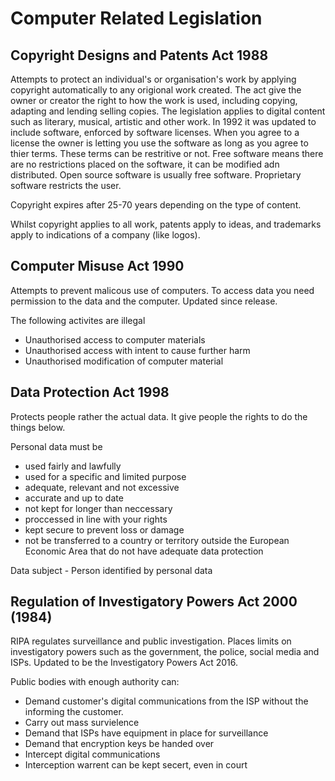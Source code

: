 # Computer Related Legislation

## Copyright Designs and Patents Act 1988
Attempts to protect an individual's or organisation's work by applying copyright automatically to any origional work created. The act give the owner or creator the right to how the work is used, including copying, adapting and lending selling copies. The legislation applies to digital content such as literary, musical, artistic and other work. In 1992 it was updated to include software, enforced by software licenses. When you agree to a license the owner is letting you use the software as long as you agree to thier terms. These terms can be restritive or not. Free software means there are no restrictions placed on the software, it can be modified adn distributed. Open source software is usually free software. Proprietary software restricts the user.

Copyright expires after 25-70 years depending on the type of content. 

Whilst copyright applies to all work, patents apply to ideas, and trademarks apply to indications of a company (like logos).

## Computer Misuse Act 1990
Attempts to prevent malicous use of computers. To access data you need permission to the data and the computer. Updated since release.

The following activites are illegal
-  Unauthorised access to computer materials
-  Unauthorised access with intent to cause further harm
-  Unauthorised modification of computer material

## Data Protection Act 1998
Protects people rather the actual data. It give people the rights to do the things below.

Personal data must be
- used fairly and lawfully
- used for a specific and limited purpose
- adequate, relevant and not excessive
- accurate and up to date
- not kept for longer than neccessary
- proccessed in line with your rights
- kept secure to prevent loss or damage
- not be transferred to a country or territory outside the European Economic Area that do not have adequate data protection

Data subject - Person identified by personal data

## Regulation of Investigatory Powers Act 2000 (1984)
RIPA regulates surveillance and public investigation. Places limits on investigatory powers such as the government, the police, social media and ISPs. Updated to be the Investigatory Powers Act 2016.

Public bodies with enough authority can:
- Demand customer's digital communications from the ISP without the informing the customer.
- Carry out mass survielence
- Demand that ISPs have equipment in place for surveillance
- Demand that encryption keys be handed over
- Intercept digital communications
- Interception warrent can be kept secert, even in court

